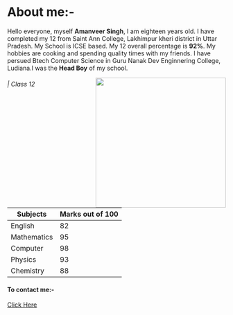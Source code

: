 # About me:-
Hello everyone, myself **Amanveer Singh**, I am eighteen years old. I have completed my 12 from Saint Ann College, Lakhimpur kheri district in Uttar Pradesh.
My School is ICSE based. My 12 overall percentage is **92%**. My hobbies are cooking and spending quality times with my friends. I have persued Btech Computer Science in
Guru Nanak Dev Enginnering College, Ludiana.I was the **Head Boy** of my school.

<img align="right" src="https://github.com/user-attachments/assets/bc9b90f4-c078-4ad4-8c83-25fe38489b9c" height="300">




###### | Class 12

|  Subjects    |Marks out of 100|
|--------------|----------------|
|  English     |    82          |
|  Mathematics |    95          |
|  Computer    |    98          |
|  Physics     |    93          |
|  Chemistry   |    88          |

#### To contact me:-
[Click Here](https://www.instagram.com/aman_veer_9898/)
